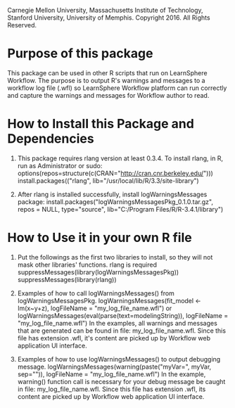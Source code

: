 Carnegie Mellon University, Massachusetts Institute of Technology, Stanford University, University of Memphis.
Copyright 2016. All Rights Reserved.

# Purpose of this package

This package can be used in other R scripts that run on LearnSphere Workflow. The purpose is to output R's warnings and messages to a workflow log file (.wfl) 
so LearnSphere Workflow platform can run correctly and capture the warnings and messages for Workflow author to read.
  
# How to Install this Package and Dependencies

1. This package requires rlang version at least 0.3.4. To install rlang, in R, run as Administrator or sudo:
options(repos=structure(c(CRAN="http://cran.cnr.berkeley.edu/")))
install.packages(("rlang", lib="/usr/local/lib/R/3.3/site-library")

2. After rlang is installed successfully, install logWarningsMessages package:
install.packages("logWarningsMessagesPkg_0.1.0.tar.gz", repos = NULL, type="source", lib="C:/Program Files/R/R-3.4.1/library")

# How to Use it in your own R file

1. Put the followings as the first two libraries to install, so they will not mask other libraries' functions. rlang is required
suppressMessages(library(logWarningsMessagesPkg))
suppressMessages(library(rlang))

2. Examples of how to call logWarningsMessages() from logWarningsMessagesPkg. 
logWarningsMessages(fit_model <- lm(x~y+z), logFileName = "my_log_file_name.wfl")
or
logWarningsMessages(eval(parse(text=modelingString)), logFileName = "my_log_file_name.wfl")
In the examples, all warnings and messages that are generated can be found in file: my_log_file_name.wfl. Since this file has extension .wfl, it's content are picked up by Workflow web application UI interface. 

3. Examples of how to use logWarningsMessages() to output debugging message. 
logWarningsMessages(warning(paste("myVar=", myVar, sep="")), logFileName = "my_log_file_name.wfl")
In the example, warning() function call is necessary for your debug message be caught in file: my_log_file_name.wfl. Since this file has extension .wfl, its content are picked up by Workflow web application UI interface.
